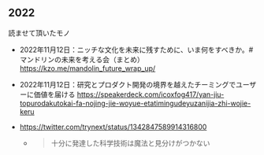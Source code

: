 ## 2022
読ませて頂いたモノ

- 2022年11月12日：ニッチな文化を未来に残すために、いま何をすべきか。#マンドリンの未来を考える会（まとめ） https://kzo.me/mandolin_future_wrap_up/

- 2022年11月12日：研究とプロダクト開発の境界を越えたチーミングでユーザーに価値を届ける https://speakerdeck.com/icoxfog417/yan-jiu-topurodakutokai-fa-nojing-jie-woyue-etatimingudeyuzanijia-zhi-wojie-keru
- https://twitter.com/trynext/status/1342847589914316800
  - > 十分に発達した科学技術は魔法と見分けがつかない

